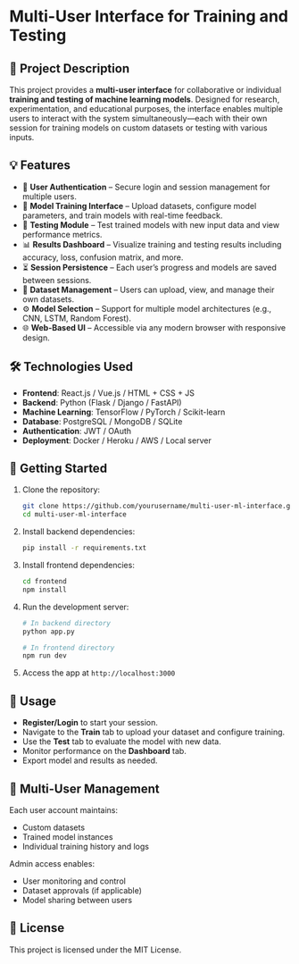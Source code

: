 # Multi-User Interface for Training and Testing

## 📌 Project Description

This project provides a **multi-user interface** for collaborative or individual **training and testing of machine learning models**. Designed for research, experimentation, and educational purposes, the interface enables multiple users to interact with the system simultaneously—each with their own session for training models on custom datasets or testing with various inputs.

## 💡 Features

* 🔐 **User Authentication** – Secure login and session management for multiple users.
* 🧠 **Model Training Interface** – Upload datasets, configure model parameters, and train models with real-time feedback.
* 🧪 **Testing Module** – Test trained models with new input data and view performance metrics.
* 📊 **Results Dashboard** – Visualize training and testing results including accuracy, loss, confusion matrix, and more.
* ⏳ **Session Persistence** – Each user’s progress and models are saved between sessions.
* 📁 **Dataset Management** – Users can upload, view, and manage their own datasets.
* ⚙️ **Model Selection** – Support for multiple model architectures (e.g., CNN, LSTM, Random Forest).
* 🌐 **Web-Based UI** – Accessible via any modern browser with responsive design.

## 🛠️ Technologies Used

* **Frontend**: React.js / Vue.js / HTML + CSS + JS
* **Backend**: Python (Flask / Django / FastAPI)
* **Machine Learning**: TensorFlow / PyTorch / Scikit-learn
* **Database**: PostgreSQL / MongoDB / SQLite
* **Authentication**: JWT / OAuth
* **Deployment**: Docker / Heroku / AWS / Local server

## 🚀 Getting Started

1. Clone the repository:

   ```bash
   git clone https://github.com/yourusername/multi-user-ml-interface.git
   cd multi-user-ml-interface
   ```

2. Install backend dependencies:

   ```bash
   pip install -r requirements.txt
   ```

3. Install frontend dependencies:

   ```bash
   cd frontend
   npm install
   ```

4. Run the development server:

   ```bash
   # In backend directory
   python app.py

   # In frontend directory
   npm run dev
   ```

5. Access the app at `http://localhost:3000`

## 🧪 Usage

* **Register/Login** to start your session.
* Navigate to the **Train** tab to upload your dataset and configure training.
* Use the **Test** tab to evaluate the model with new data.
* Monitor performance on the **Dashboard** tab.
* Export model and results as needed.

## 👥 Multi-User Management

Each user account maintains:

* Custom datasets
* Trained model instances
* Individual training history and logs

Admin access enables:

* User monitoring and control
* Dataset approvals (if applicable)
* Model sharing between users

## 📄 License

This project is licensed under the MIT License.
